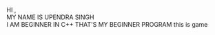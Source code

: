 HI ,<br>
MY NAME IS UPENDRA SINGH<br>
I AM BEGINNER IN C++ THAT'S MY BEGINNER PROGRAM
this is game


